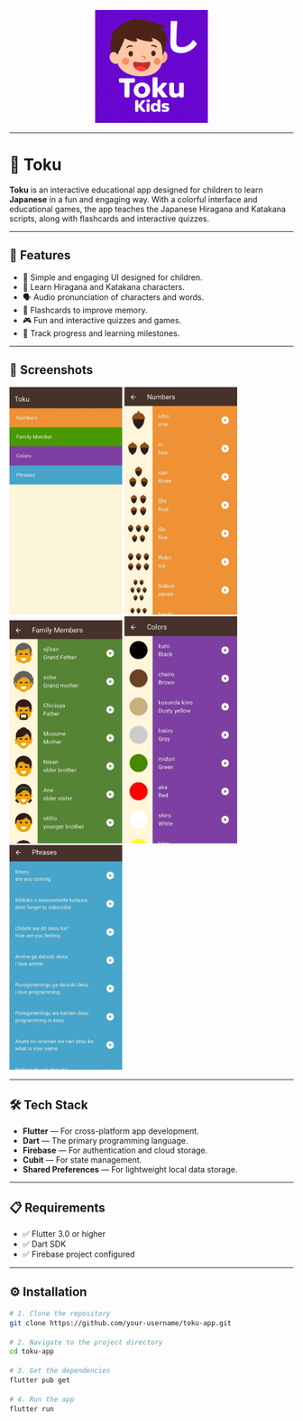 <p align="center">
  <img src="assets/images/app_screens/icon.png" alt="Toku Logo" width="200"/>
</p>

---

# 📱 Toku

**Toku** is an interactive educational app designed for children to learn **Japanese** in a fun and engaging way. With a colorful interface and educational games, the app teaches the Japanese Hiragana and Katakana scripts, along with flashcards and interactive quizzes.

---

## 🌟 Features

- 🧒 Simple and engaging UI designed for children.
- 🎌 Learn Hiragana and Katakana characters.
- 🗣️ Audio pronunciation of characters and words.
- 🧠 Flashcards to improve memory.
- 🎮 Fun and interactive quizzes and games.
- 📝 Track progress and learning milestones.

---

## 📸 Screenshots

<p float="left">
  <img src="assets/images/app_screens/2 (2).jpg" width="200"/>
  <img src="assets/images/app_screens/3.jpg" width="200"/>
  <img src="assets/images/app_screens/4.jpg" width="200"/>
  <img src="assets/images/app_screens/5.jpg" width="200"/>
  <img src="assets/images/app_screens/6.jpg" width="200"/>
</p>

---

## 🛠️ Tech Stack

- **Flutter** — For cross-platform app development.
- **Dart** — The primary programming language.
- **Firebase** — For authentication and cloud storage.
- **Cubit** — For state management.
- **Shared Preferences** — For lightweight local data storage.

---

## 📋 Requirements

- ✅ Flutter 3.0 or higher
- ✅ Dart SDK
- ✅ Firebase project configured

---

## ⚙️ Installation

```bash
# 1. Clone the repository
git clone https://github.com/your-username/toku-app.git

# 2. Navigate to the project directory
cd toku-app

# 3. Get the dependencies
flutter pub get

# 4. Run the app
flutter run
